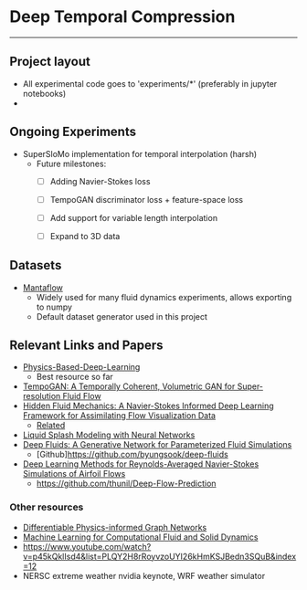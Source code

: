 # Deep Temporal Compression
----------------------------------------------------

## Project layout

- All experimental code goes to 'experiments/*' (preferably in jupyter notebooks)
- 

## Ongoing Experiments
- SuperSloMo implementation for temporal interpolation (harsh)
    - Future milestones:
        - [ ] Adding Navier-Stokes loss
        - [ ] TempoGAN discriminator loss + feature-space loss
        - [ ] Add support for variable length interpolation
        - [ ] Expand to 3D data


## Datasets
- [Mantaflow](http://mantaflow.com/)
    - Widely used for many fluid dynamics experiments, allows exporting to numpy
    - Default dataset generator used in this project

## Relevant Links and Papers
- [Physics-Based-Deep-Learning](https://github.com/thunil/Physics-Based-Deep-Learning)
    - Best resource so far
- [TempoGAN: A Temporally Coherent, Volumetric GAN for Super-resolution Fluid Flow](https://arxiv.org/pdf/1801.09710.pdf)
- [Hidden Fluid Mechanics: A Navier-Stokes Informed Deep Learning Framework for Assimilating Flow Visualization Data](https://arxiv.org/abs/1808.04327)
    - [Related](http://www.dam.brown.edu/people/mraissi/research/1_physics_informed_neural_networks/)
- [Liquid Splash Modeling with Neural Networks](https://arxiv.org/pdf/1704.04456.pdf)
- [Deep Fluids: A Generative Network for Parameterized Fluid Simulations](https://arxiv.org/pdf/1806.02071.pdf)
    - [Github]https://github.com/byungsook/deep-fluids
- [Deep Learning Methods for Reynolds-Averaged Navier-Stokes Simulations of Airfoil Flows](https://arxiv.org/pdf/1810.08217.pdf)
    - https://github.com/thunil/Deep-Flow-Prediction

### Other resources
- [Differentiable Physics-informed Graph Networks](https://arxiv.org/abs/1902.02950)
- [Machine Learning for Computational Fluid and Solid Dynamics](http://www.cvent.com/events/machine-learning-for-computational-fluid-and-solid-dynamics/custom-17-b2f442696c984fc5bb84e1941befe281.aspx?dvce=1)
- https://www.youtube.com/watch?v=p45kQklIsd4&list=PLQY2H8rRoyvzoUYI26kHmKSJBedn3SQuB&index=12
- NERSC extreme weather nvidia keynote, WRF weather simulator
